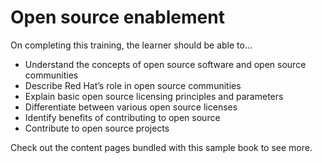 # Open source enablement

On completing this training, the learner should be able to...
- Understand the concepts of open source software and open source communities 
- Describe Red Hat’s role in open source communities
- Explain basic open source licensing principles and parameters
- Differentiate between various open source licenses
- Identify benefits of contributing to open source
- Contribute to open source projects

Check out the content pages bundled with this sample book to see more.

```{tableofcontents}
```
